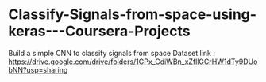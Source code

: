 # Classify-Signals-from-space-using-keras---Coursera-Projects
Build a simple CNN to classify signals from space
Dataset link : https://drive.google.com/drive/folders/1GPx_CdiWBn_xZfllGCrHW1dTy9DUobNN?usp=sharing
